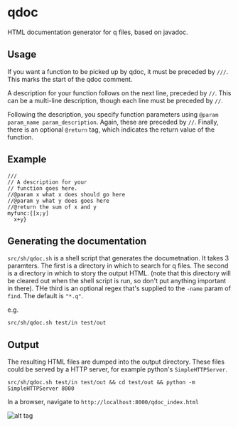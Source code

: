 # qdoc
HTML documentation generator for q files, based on javadoc.

## Usage
If you want a function to be picked up by qdoc, it must be preceded by `///`. This marks the start of the qdoc comment.

A description for your function follows on the next line, preceded by `//`. This can be a multi-line description, though each line must be preceded by `//`.

Following the description, you specify function parameters using `@param param_name param_description`. Again, these are preceded by `//`.
Finally, there is an optional `@return` tag, which indicates the return value of the function.

## Example

```
///
// A description for your 
// function goes here.
//@param x what x does should go here
//@param y what y does goes here
//@return the sum of x and y
myfunc:{[x;y]
  x+y}
```

## Generating the documentation
`src/sh/qdoc.sh` is a shell script that generates the documetnation. It takes 3 paramters. The first is a directory in which to search for q files. The second is a directory in which to story the output HTML. (note that this directory will be cleared out when the shell script is run, so don't put anything important in there). THe third is an optional regex that's supplied to the `-name` param of `find`. The default is `"*.q"`.

e.g.

```
src/sh/qdoc.sh test/in test/out
```

## Output
The resulting HTML files are dumped into the output directory. These files could be served by a HTTP server, for example python's `SimpleHTTPServer`.

```
src/sh/qdoc.sh test/in test/out && cd test/out && python -m SimpleHTTPServer 8000
```

In a browser, navigate to `http://localhost:8000/qdoc_index.html`

![alt tag](https://raw.githubusercontent.com/t-martin/qdoc/master/test/img/qdoc.png)
